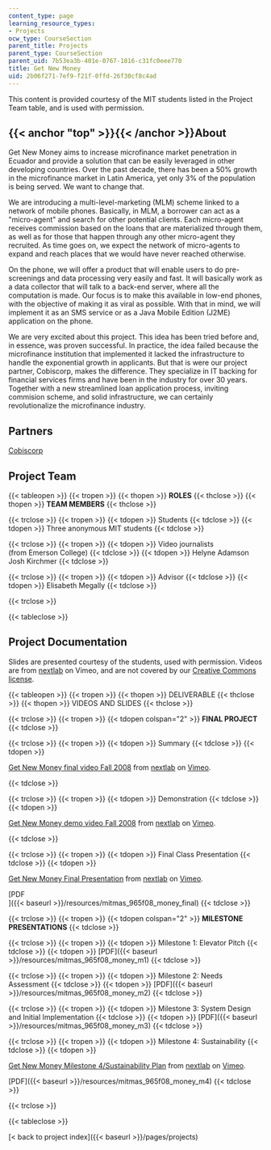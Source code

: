 ```yaml
---
content_type: page
learning_resource_types:
- Projects
ocw_type: CourseSection
parent_title: Projects
parent_type: CourseSection
parent_uid: 7b53ea3b-401e-0767-1816-c31fc0eee770
title: Get New Money
uid: 2b06f271-7ef9-f21f-0ffd-26f30cf8c4ad
---
```


This content is provided courtesy of the MIT students listed in the Project Team table, and is used with permission.

{{< anchor "top" >}}{{< /anchor >}}About
----------------------------------------

Get New Money aims to increase microfinance market penetration in Ecuador and provide a solution that can be easily leveraged in other developing countries. Over the past decade, there has been a 50% growth in the microfinance market in Latin America, yet only 3% of the population is being served. We want to change that.

We are introducing a multi-level-marketing (MLM) scheme linked to a network of mobile phones. Basically, in MLM, a borrower can act as a "micro-agent" and search for other potential clients. Each micro-agent receives commission based on the loans that are materialized through them, as well as for those that happen through any other micro-agent they recruited. As time goes on, we expect the network of micro-agents to expand and reach places that we would have never reached otherwise.

On the phone, we will offer a product that will enable users to do pre-screenings and data processing very easily and fast. It will basically work as a data collector that will talk to a back-end server, where all the computation is made. Our focus is to make this available in low-end phones, with the objective of making it as viral as possible. With that in mind, we will implement it as an SMS service or as a Java Mobile Edition (J2ME) application on the phone.

We are very excited about this project. This idea has been tried before and, in essence, was proven successful. In practice, the idea failed because the microfinance institution that implemented it lacked the infrastructure to handle the exponential growth in applicants. But that is were our project partner, Cobiscorp, makes the difference. They specialize in IT backing for financial services firms and have been in the industry for over 30 years. Together with a new streamlined loan application process, inviting commision scheme, and solid infrastructure, we can certainly revolutionalize the microfinance industry.

Partners
--------

[Cobiscorp](http://www.cobiscorp.com/)

Project Team
------------

{{< tableopen >}}
{{< tropen >}}
{{< thopen >}}
**ROLES**
{{< thclose >}}
{{< thopen >}}
**TEAM MEMBERS**
{{< thclose >}}

{{< trclose >}}
{{< tropen >}}
{{< tdopen >}}
Students
{{< tdclose >}}
{{< tdopen >}}
Three anonymous MIT students
{{< tdclose >}}

{{< trclose >}}
{{< tropen >}}
{{< tdopen >}}
Video journalists  
(from Emerson College)
{{< tdclose >}}
{{< tdopen >}}
Helyne Adamson  
Josh Kirchmer
{{< tdclose >}}

{{< trclose >}}
{{< tropen >}}
{{< tdopen >}}
Advisor
{{< tdclose >}}
{{< tdopen >}}
Elisabeth Megally
{{< tdclose >}}

{{< trclose >}}

{{< tableclose >}}

Project Documentation
---------------------

Slides are presented courtesy of the students, used with permission. Videos are from [nextlab](https://vimeo.com/nextlab/) on Vimeo, and are not covered by our [Creative Commons license](/terms/#cc).

{{< tableopen >}}
{{< tropen >}}
{{< thopen >}}
DELIVERABLE
{{< thclose >}}
{{< thopen >}}
VIDEOS AND SLIDES
{{< thclose >}}

{{< trclose >}}
{{< tropen >}}
{{< tdopen colspan="2" >}}
**FINAL PROJECT**
{{< tdclose >}}

{{< trclose >}}
{{< tropen >}}
{{< tdopen >}}
Summary
{{< tdclose >}}
{{< tdopen >}}


[Get New Money final video Fall 2008](https://vimeo.com/4885730) from [nextlab](https://vimeo.com/nextlab) on [Vimeo](https://vimeo.com).


{{< tdclose >}}

{{< trclose >}}
{{< tropen >}}
{{< tdopen >}}
Demonstration
{{< tdclose >}}
{{< tdopen >}}


[Get New Money demo video Fall 2008](https://vimeo.com/4872914) from [nextlab](https://vimeo.com/nextlab) on [Vimeo](https://vimeo.com).


{{< tdclose >}}

{{< trclose >}}
{{< tropen >}}
{{< tdopen >}}
Final Class Presentation
{{< tdclose >}}
{{< tdopen >}}


[Get New Money Final Presentation](https://vimeo.com/3145303) from [nextlab](https://vimeo.com/nextlab) on [Vimeo](https://vimeo.com).

  
[PDF  
]({{< baseurl >}}/resources/mitmas_965f08_money_final)
{{< tdclose >}}

{{< trclose >}}
{{< tropen >}}
{{< tdopen colspan="2" >}}
**MILESTONE PRESENTATIONS**
{{< tdclose >}}

{{< trclose >}}
{{< tropen >}}
{{< tdopen >}}
Milestone 1: Elevator Pitch
{{< tdclose >}}
{{< tdopen >}}
[PDF]({{< baseurl >}}/resources/mitmas_965f08_money_m1)
{{< tdclose >}}

{{< trclose >}}
{{< tropen >}}
{{< tdopen >}}
Milestone 2: Needs Assessment
{{< tdclose >}}
{{< tdopen >}}
[PDF]({{< baseurl >}}/resources/mitmas_965f08_money_m2)
{{< tdclose >}}

{{< trclose >}}
{{< tropen >}}
{{< tdopen >}}
Milestone 3: System Design and Initial Implementation
{{< tdclose >}}
{{< tdopen >}}
[PDF]({{< baseurl >}}/resources/mitmas_965f08_money_m3)
{{< tdclose >}}

{{< trclose >}}
{{< tropen >}}
{{< tdopen >}}
Milestone 4: Sustainability
{{< tdclose >}}
{{< tdopen >}}


[Get New Money Milestone 4/Sustainability Plan](https://vimeo.com/3187230) from [nextlab](https://vimeo.com/nextlab) on [Vimeo](https://vimeo.com).

  
[PDF]({{< baseurl >}}/resources/mitmas_965f08_money_m4)
{{< tdclose >}}

{{< trclose >}}

{{< tableclose >}}

[\< back to project index]({{< baseurl >}}/pages/projects)